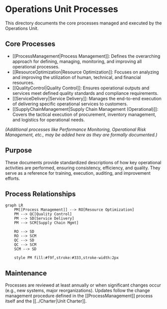 # Operations Unit Processes

This directory documents the core processes managed and executed by the Operations Unit.

## Core Processes

- [[ProcessManagement|Process Management]]: Defines the overarching approach for defining, managing, monitoring, and improving all operational processes.
- [[ResourceOptimization|Resource Optimization]]: Focuses on analyzing and improving the utilization of human, technical, and financial resources.
- [[QualityControl|Quality Control]]: Ensures operational outputs and services meet defined quality standards and compliance requirements.
- [[ServiceDelivery|Service Delivery]]: Manages the end-to-end execution of delivering specific operational services to customers.
- [[SupplyChainManagement|Supply Chain Management (Operational)]]: Covers the tactical execution of procurement, inventory management, and logistics for operational needs.

*(Additional processes like Performance Monitoring, Operational Risk Management, etc., may be added here as they are formally documented.)*

## Purpose

These documents provide standardized descriptions of how key operational activities are performed, ensuring consistency, efficiency, and quality. They serve as a reference for training, execution, auditing, and improvement efforts.

## Process Relationships

```mermaid
graph LR
    PM[[Process Management]] --> RO[Resource Optimization]
    PM --> QC[Quality Control]
    PM --> SD[Service Delivery]
    PM --> SCM[Supply Chain Mgmt]

    RO --> SD
    RO --> SCM
    QC --> SD
    QC --> SCM
    SCM --> SD

    style PM fill:#f9f,stroke:#333,stroke-width:2px
```

## Maintenance

Processes are reviewed at least annually or when significant changes occur (e.g., new systems, major reorganizations). Updates follow the change management procedure defined in the [[ProcessManagement]] process itself and the [[../Charter|Unit Charter]]. 